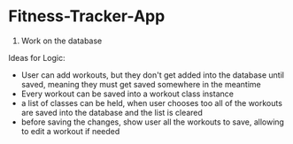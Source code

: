 # Fitness-Tracker-App

1) Work on the database

Ideas for Logic:
- User can add workouts, but they don't get added into the database until saved, meaning they must get saved somewhere in the meantime
- Every workout can be saved into a workout class instance
- a list of classes can be held, when user chooses too all of the workouts are saved into the database and the list is cleared
- before saving the changes, show user all the workouts to save, allowing to edit a workout if needed